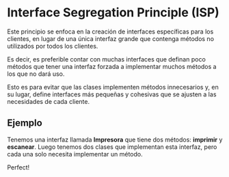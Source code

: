# Interface Segregation Principle (ISP)

Este principio se enfoca en la creación de interfaces específicas para los clientes, en lugar de una única interfaz grande que contenga métodos no utilizados por todos los clientes.

Es decir, es preferible contar con muchas interfaces que definan poco métodos que tener una interfaz forzada a implementar muchos métodos a los que no dará uso.

Esto es para evitar que las clases implementen métodos innecesarios y, en su lugar, define interfaces más pequeñas y cohesivas que se ajusten a las necesidades de cada cliente.

## Ejemplo

Tenemos una interfaz llamada **Impresora** que tiene dos métodos: **imprimir** y **escanear**. Luego tenemos dos clases que implementan esta interfaz, pero cada una solo necesita implementar un método.

Perfect!
